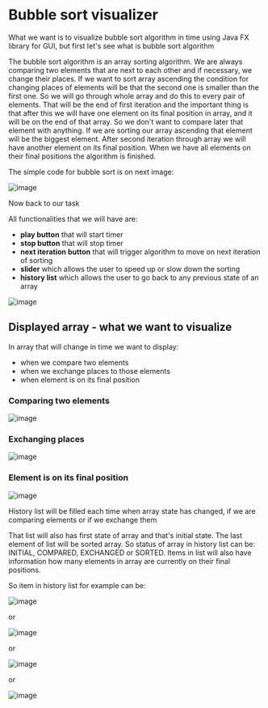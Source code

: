 <h1>Bubble sort visualizer</h1>

<p>What we want is to visualize bubble sort algorithm in time using Java FX library for GUI, but first let's see what is bubble sort algorithm</p>

<p>The bubble sort algorithm is an array sorting algorithm. We are always comparing two elements that are next to each other and if necessary, we change their places.
If we want to sort array ascending the condition for changing places of elements will be that the second one is smaller than the first one. So we will go through whole array and do this to every pair of elements. That will be the end of first iteration and the important thing is that after this we will have one element on its final position in array, and it will be on the end of that array. So we don't want to compare later that element with anything. If we are sorting our array ascending that element will be the biggest element. After second iteration through array we will have another element on its final position. When we have all elements on their final positions the algorithm is finished.</p>

The simple code for bubble sort is on next image:

![image](https://user-images.githubusercontent.com/53167193/170382190-ff180a15-8a83-48fc-80d1-dd3b84cbbfa5.png)

<p>Now back to our task</p>

<p>All functionalities that we will have are: </p>

<ul>
  <li><b>play button</b> that will start timer</li>
  <li><b>stop button</b> that will stop timer</li>
  <li><b>next iteration button</b> that will trigger algorithm to move on next iteration of sorting</li>
  <li><b>slider</b> which allows the user to speed up or slow down the sorting</li>
  <li><b>history list</b> which allows the user to go back to any previous state of an array</li>
</ul>

![image](https://user-images.githubusercontent.com/53167193/170161196-399c07cb-3d7b-408f-a661-a377ce0aafec.png)

<h2>Displayed array - what we want to visualize</h2>

<p>In array that will change in time we want to display:</p>

<ul>
  <li>when we compare two elements</li>
  <li>when we exchange places to those elements</li>
  <li>when element is on its final position</li>
</ul>

<h3>Comparing two elements</h3>

![image](https://user-images.githubusercontent.com/53167193/170163013-d72e68f5-1d2d-472a-97e3-6a3b5e8628d6.png)

<h3>Exchanging places</h3>

![image](https://user-images.githubusercontent.com/53167193/170163087-1dd54d6c-68f3-4c03-8f4d-f67d55f749e1.png)

<h3>Element is on its final position</h3>

![image](https://user-images.githubusercontent.com/53167193/170163641-e3d7fca3-fbfb-46c7-9151-ea22c4448f13.png)

<p>History list will be filled each time when array state has changed, if we are comparing elements or if we exchange them</p>

<p>That list will also has first state of array and that's initial state. The last element of list will be sorted array. So status of array in history list can be: INITIAL, COMPARED, EXCHANGED or SORTED. Items in list will also have information how many elements in array are currently on their final positions. </p>

<p>So item in history list for example can be: </p>

![image](https://user-images.githubusercontent.com/53167193/170387128-aafaecce-c41f-4d3c-949e-d56e80de9264.png)

or 

![image](https://user-images.githubusercontent.com/53167193/170387169-c6326691-bace-471d-8d06-e24f1d33ac9d.png)

or

![image](https://user-images.githubusercontent.com/53167193/170387189-7954290b-cf40-46e9-a5aa-5c2c3fc44ccb.png)

or

![image](https://user-images.githubusercontent.com/53167193/170387220-7d9e5884-2a3b-4b74-9efb-959a77d8baa9.png)



















